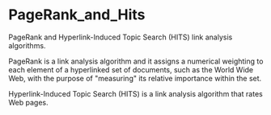 # PageRank_and_Hits
PageRank and Hyperlink-Induced Topic Search (HITS) link analysis algorithms. 

PageRank is a link analysis algorithm and it assigns a numerical weighting to each element of a hyperlinked set of documents, such as the World Wide Web, with the purpose of "measuring" its relative importance within the set.

Hyperlink-Induced Topic Search (HITS) is a link analysis algorithm that rates Web pages.